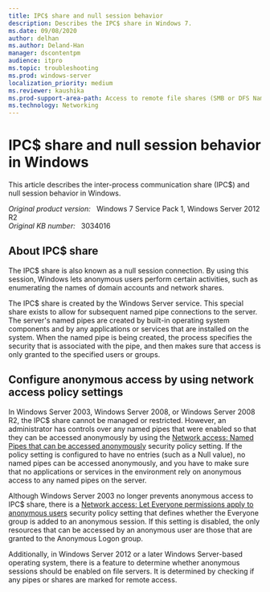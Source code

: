 ```yaml
---
title: IPC$ share and null session behavior
description: Describes the IPC$ share in Windows 7.
ms.date: 09/08/2020
author: delhan
ms.author: Deland-Han
manager: dscontentpm
audience: itpro
ms.topic: troubleshooting
ms.prod: windows-server
localization_priority: medium
ms.reviewer: kaushika
ms.prod-support-area-path: Access to remote file shares (SMB or DFS Namespace)
ms.technology: Networking
---
```

# IPC$ share and null session behavior in Windows

This article describes the inter-process communication share (IPC$) and null session behavior in Windows.

_Original product version:_ &nbsp; Windows 7 Service Pack 1, Windows Server 2012 R2  
_Original KB number:_ &nbsp; 3034016

## About IPC$ share

The IPC$ share is also known as a null session connection. By using this session, Windows lets anonymous users perform certain activities, such as enumerating the names of domain accounts and network shares.

The IPC$ share is created by the Windows Server service. This special share exists to allow for subsequent named pipe connections to the server. The server's named pipes are created by built-in operating system components and by any applications or services that are installed on the system. When the named pipe is being created, the process specifies the security that is associated with the pipe, and then makes sure that access is only granted to the specified users or groups.

## Configure anonymous access by using network access policy settings

In Windows Server 2003, Windows Server 2008, or Windows Server 2008 R2, the IPC$ share cannot be managed or restricted. However, an administrator has controls over any named pipes that were enabled so that they can be accessed anonymously by using the [Network access: Named Pipes that can be accessed anonymously](/previous-versions/windows/it-pro/windows-server-2008-R2-and-2008/jj852278(v=ws.10)) security policy setting. If the policy setting is configured to have no entries (such as a Null value), no named pipes can be accessed anonymously, and you have to make sure that no applications or services in the environment rely on anonymous access to any named pipes on the server.

Although Windows Server 2003 no longer prevents anonymous access to IPC$ share, there is a [Network access: Let Everyone permissions apply to anonymous users](/previous-versions/windows/it-pro/windows-server-2003/cc778182(v=ws.10)) security policy setting that defines whether the Everyone group is added to an anonymous session. If this setting is disabled, the only resources that can be accessed by an anonymous user are those that are granted to the Anonymous Logon group.

Additionally, in Windows Server 2012 or a later Windows Server-based operating system, there is a feature to determine whether anonymous sessions should be enabled on file servers. It is determined by checking if any pipes or shares are marked for remote access.
